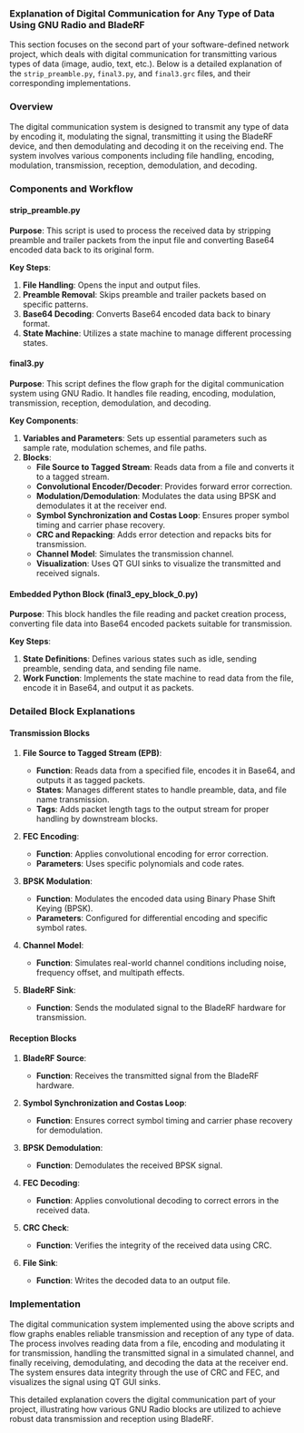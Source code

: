 ### Explanation of Digital Communication for Any Type of Data Using GNU Radio and BladeRF

This section focuses on the second part of your software-defined network project, which deals with digital communication for transmitting various types of data (image, audio, text, etc.). Below is a detailed explanation of the `strip_preamble.py`, `final3.py`, and `final3.grc` files, and their corresponding implementations.

### Overview

The digital communication system is designed to transmit any type of data by encoding it, modulating the signal, transmitting it using the BladeRF device, and then demodulating and decoding it on the receiving end. The system involves various components including file handling, encoding, modulation, transmission, reception, demodulation, and decoding.

### Components and Workflow

#### strip_preamble.py

**Purpose**: This script is used to process the received data by stripping preamble and trailer packets from the input file and converting Base64 encoded data back to its original form.

**Key Steps**:
1. **File Handling**: Opens the input and output files.
2. **Preamble Removal**: Skips preamble and trailer packets based on specific patterns.
3. **Base64 Decoding**: Converts Base64 encoded data back to binary format.
4. **State Machine**: Utilizes a state machine to manage different processing states.

#### final3.py

**Purpose**: This script defines the flow graph for the digital communication system using GNU Radio. It handles file reading, encoding, modulation, transmission, reception, demodulation, and decoding.

**Key Components**:
1. **Variables and Parameters**: Sets up essential parameters such as sample rate, modulation schemes, and file paths.
2. **Blocks**:
    - **File Source to Tagged Stream**: Reads data from a file and converts it to a tagged stream.
    - **Convolutional Encoder/Decoder**: Provides forward error correction.
    - **Modulation/Demodulation**: Modulates the data using BPSK and demodulates it at the receiver end.
    - **Symbol Synchronization and Costas Loop**: Ensures proper symbol timing and carrier phase recovery.
    - **CRC and Repacking**: Adds error detection and repacks bits for transmission.
    - **Channel Model**: Simulates the transmission channel.
    - **Visualization**: Uses QT GUI sinks to visualize the transmitted and received signals.

#### Embedded Python Block (final3_epy_block_0.py)

**Purpose**: This block handles the file reading and packet creation process, converting file data into Base64 encoded packets suitable for transmission.

**Key Steps**:
1. **State Definitions**: Defines various states such as idle, sending preamble, sending data, and sending file name.
2. **Work Function**: Implements the state machine to read data from the file, encode it in Base64, and output it as packets.

### Detailed Block Explanations

#### Transmission Blocks

1. **File Source to Tagged Stream (EPB)**:
   - **Function**: Reads data from a specified file, encodes it in Base64, and outputs it as tagged packets.
   - **States**: Manages different states to handle preamble, data, and file name transmission.
   - **Tags**: Adds packet length tags to the output stream for proper handling by downstream blocks.

2. **FEC Encoding**:
   - **Function**: Applies convolutional encoding for error correction.
   - **Parameters**: Uses specific polynomials and code rates.

3. **BPSK Modulation**:
   - **Function**: Modulates the encoded data using Binary Phase Shift Keying (BPSK).
   - **Parameters**: Configured for differential encoding and specific symbol rates.

4. **Channel Model**:
   - **Function**: Simulates real-world channel conditions including noise, frequency offset, and multipath effects.

5. **BladeRF Sink**:
   - **Function**: Sends the modulated signal to the BladeRF hardware for transmission.

#### Reception Blocks

1. **BladeRF Source**:
   - **Function**: Receives the transmitted signal from the BladeRF hardware.

2. **Symbol Synchronization and Costas Loop**:
   - **Function**: Ensures correct symbol timing and carrier phase recovery for demodulation.

3. **BPSK Demodulation**:
   - **Function**: Demodulates the received BPSK signal.

4. **FEC Decoding**:
   - **Function**: Applies convolutional decoding to correct errors in the received data.

5. **CRC Check**:
   - **Function**: Verifies the integrity of the received data using CRC.

6. **File Sink**:
   - **Function**: Writes the decoded data to an output file.

### Implementation

The digital communication system implemented using the above scripts and flow graphs enables reliable transmission and reception of any type of data. The process involves reading data from a file, encoding and modulating it for transmission, handling the transmitted signal in a simulated channel, and finally receiving, demodulating, and decoding the data at the receiver end. The system ensures data integrity through the use of CRC and FEC, and visualizes the signal using QT GUI sinks.

This detailed explanation covers the digital communication part of your project, illustrating how various GNU Radio blocks are utilized to achieve robust data transmission and reception using BladeRF.
